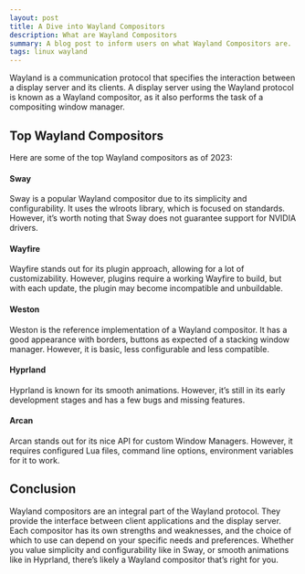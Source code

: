 ```yaml
---
layout: post
title: A Dive into Wayland Compositors
description: What are Wayland Compositors
summary: A blog post to inform users on what Wayland Compositors are.
tags: linux wayland
---
```


Wayland is a communication protocol that specifies the interaction between a display server and its clients. A display server using the Wayland protocol is known as a Wayland compositor, as it also performs the task of a compositing window manager.

## Top Wayland Compositors
Here are some of the top Wayland compositors as of 2023:

#### Sway
Sway is a popular Wayland compositor due to its simplicity and configurability. It uses the wlroots library, which is focused on standards. However, it’s worth noting that Sway does not guarantee support for NVIDIA drivers.

#### Wayfire
Wayfire stands out for its plugin approach, allowing for a lot of customizability. However, plugins require a working Wayfire to build, but with each update, the plugin may become incompatible and unbuildable.

#### Weston
Weston is the reference implementation of a Wayland compositor. It has a good appearance with borders, buttons as expected of a stacking window manager. However, it is basic, less configurable and less compatible.

#### Hyprland
Hyprland is known for its smooth animations. However, it’s still in its early development stages and has a few bugs and missing features.

#### Arcan
Arcan stands out for its nice API for custom Window Managers. However, it requires configured Lua files, command line options, environment variables for it to work.

## Conclusion
Wayland compositors are an integral part of the Wayland protocol. They provide the interface between client applications and the display server. Each compositor has its own strengths and weaknesses, and the choice of which to use can depend on your specific needs and preferences. Whether you value simplicity and configurability like in Sway, or smooth animations like in Hyprland, there’s likely a Wayland compositor that’s right for you.
